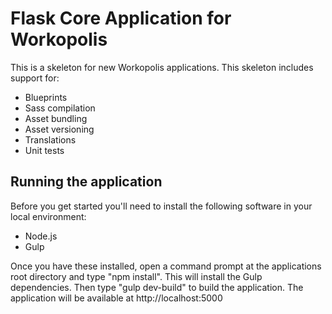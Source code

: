 # Flask Core Application for Workopolis

This is a skeleton for new Workopolis applications. This skeleton includes support for:

* Blueprints
* Sass compilation
* Asset bundling
* Asset versioning
* Translations
* Unit tests

## Running the application

Before you get started you'll need to install the following software in your local environment:

* Node.js
* Gulp

Once you have these installed, open a command prompt at the applications root directory and type "npm install". This will install the Gulp dependencies. Then type "gulp dev-build" to build the application. The application will be available at http://localhost:5000